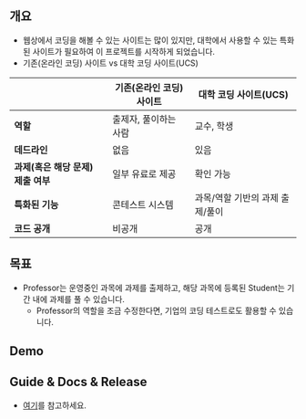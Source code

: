 ## 개요
- 웹상에서 코딩을 해볼 수 있는 사이트는 많이 있지만, 대학에서 사용할 수 있는 특화된 사이트가 필요하여 이 프로젝트를 시작하게 되었습니다.
- 기존(온라인 코딩) 사이트 vs 대학 코딩 사이트(UCS)

|         |기존(온라인 코딩) 사이트|대학 코딩 사이트(UCS)|
| :-------- | ---- | ---- |
| __역할__ | 출제자, 풀이하는 사람 | 교수, 학생 |
| __데드라인__ | 없음 | 있음 |
| __과제(혹은 해당 문제) 제출 여부__ | 일부 유료로 제공 | 확인 가능 |
| __특화된 기능__ | 콘테스트 시스템 | 과목/역할 기반의 과제 출제/풀이 |
| __코드 공개__ | 비공개 | 공개 |


## 목표
- Professor는 운영중인 과목에 과제를 출제하고, 해당 과목에 등록된 Student는 기간 내에 과제를 풀 수 있습니다.
  - Professor의 역할을 조금 수정한다면, 기업의 코딩 테스트로도 활용할 수 있습니다.
  
## Demo


## Guide & Docs & Release
- [여기](https://github.com/ByoungJoonIm/University-Coding-Site/tree/master/docs)를 참고하세요.

